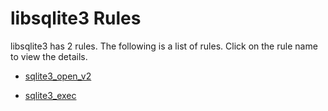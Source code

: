 ---
---


# libsqlite3 Rules

libsqlite3 has 2 rules. The following is a list of rules. Click on the rule name to view the details.


- [sqlite3_open_v2](projects/libsqlite3/sqlite3_open_v2.md)

- [sqlite3_exec](projects/libsqlite3/sqlite3_exec.md)
